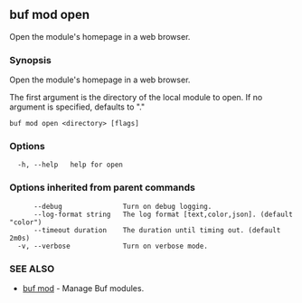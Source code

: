 ## buf mod open

Open the module's homepage in a web browser.

### Synopsis

Open the module&#39;s homepage in a web browser.

The first argument is the directory of the local module to open. If no argument is specified, defaults to &#34;.&#34;

```
buf mod open <directory> [flags]
```

### Options

```
  -h, --help   help for open
```

### Options inherited from parent commands

```
      --debug               Turn on debug logging.
      --log-format string   The log format [text,color,json]. (default "color")
      --timeout duration    The duration until timing out. (default 2m0s)
  -v, --verbose             Turn on verbose mode.
```

### SEE ALSO

* [buf mod](buf-mod.md)	 - Manage Buf modules.
